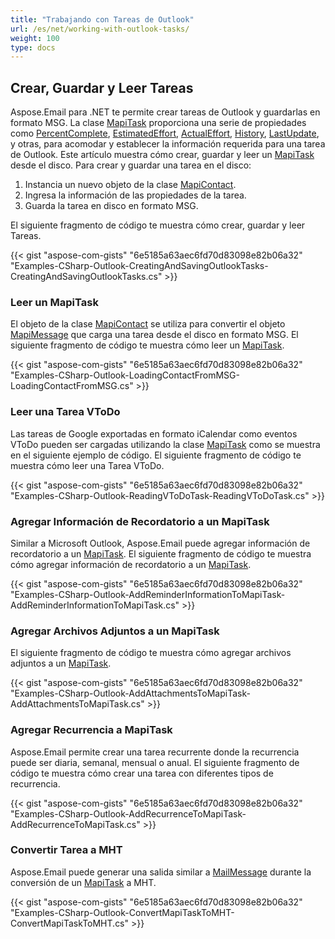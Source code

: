 ```yaml
---
title: "Trabajando con Tareas de Outlook"
url: /es/net/working-with-outlook-tasks/
weight: 100
type: docs
---
```


## **Crear, Guardar y Leer Tareas**

Aspose.Email para .NET te permite crear tareas de Outlook y guardarlas en formato MSG. La clase [MapiTask](https://reference.aspose.com/email/net/aspose.email.mapi/mapitask/) proporciona una serie de propiedades como [PercentComplete](https://reference.aspose.com/email/net/aspose.email.mapi/mapitask/percentcomplete/), [EstimatedEffort](https://reference.aspose.com/email/net/aspose.email.mapi/mapitask/estimatedeffort/), [ActualEffort](https://reference.aspose.com/email/net/aspose.email.mapi/mapitask/actualeffort/), [History](https://reference.aspose.com/email/net/aspose.email.mapi/mapitask/history/), [LastUpdate](https://reference.aspose.com/email/net/aspose.email.mapi/mapitask/lastupdate/), y otras, para acomodar y establecer la información requerida para una tarea de Outlook. Este artículo muestra cómo crear, guardar y leer un [MapiTask](https://reference.aspose.com/email/net/aspose.email.mapi/mapitask/) desde el disco. Para crear y guardar una tarea en el disco:

1. Instancia un nuevo objeto de la clase [MapiContact](https://reference.aspose.com/email/net/aspose.email.mapi/mapicontact/).
1. Ingresa la información de las propiedades de la tarea.
1. Guarda la tarea en disco en formato MSG.

El siguiente fragmento de código te muestra cómo crear, guardar y leer Tareas.

{{< gist "aspose-com-gists" "6e5185a63aec6fd70d83098e82b06a32" "Examples-CSharp-Outlook-CreatingAndSavingOutlookTasks-CreatingAndSavingOutlookTasks.cs" >}}

### **Leer un MapiTask**

El objeto de la clase [MapiContact](https://reference.aspose.com/email/net/aspose.email.mapi/mapicontact/) se utiliza para convertir el objeto [MapiMessage](https://reference.aspose.com/email/net/aspose.email.mapi/mapimessage/) que carga una tarea desde el disco en formato MSG. El siguiente fragmento de código te muestra cómo leer un [MapiTask](https://reference.aspose.com/email/net/aspose.email.mapi/mapitask/).

{{< gist "aspose-com-gists" "6e5185a63aec6fd70d83098e82b06a32" "Examples-CSharp-Outlook-LoadingContactFromMSG-LoadingContactFromMSG.cs" >}}

### **Leer una Tarea VToDo**

Las tareas de Google exportadas en formato iCalendar como eventos VToDo pueden ser cargadas utilizando la clase [MapiTask](https://reference.aspose.com/email/net/aspose.email.mapi/mapitask/) como se muestra en el siguiente ejemplo de código. El siguiente fragmento de código te muestra cómo leer una Tarea VToDo.

{{< gist "aspose-com-gists" "6e5185a63aec6fd70d83098e82b06a32" "Examples-CSharp-Outlook-ReadingVToDoTask-ReadingVToDoTask.cs" >}}

### **Agregar Información de Recordatorio a un MapiTask**

Similar a Microsoft Outlook, Aspose.Email puede agregar información de recordatorio a un [MapiTask](https://reference.aspose.com/email/net/aspose.email.mapi/mapitask/). El siguiente fragmento de código te muestra cómo agregar información de recordatorio a un [MapiTask](https://reference.aspose.com/email/net/aspose.email.mapi/mapitask/).

{{< gist "aspose-com-gists" "6e5185a63aec6fd70d83098e82b06a32" "Examples-CSharp-Outlook-AddReminderInformationToMapiTask-AddReminderInformationToMapiTask.cs" >}}

### **Agregar Archivos Adjuntos a un MapiTask**

El siguiente fragmento de código te muestra cómo agregar archivos adjuntos a un [MapiTask](https://reference.aspose.com/email/net/aspose.email.mapi/mapitask/).

{{< gist "aspose-com-gists" "6e5185a63aec6fd70d83098e82b06a32" "Examples-CSharp-Outlook-AddAttachmentsToMapiTask-AddAttachmentsToMapiTask.cs" >}}

### **Agregar Recurrencia a MapiTask**

Aspose.Email permite crear una tarea recurrente donde la recurrencia puede ser diaria, semanal, mensual o anual. El siguiente fragmento de código te muestra cómo crear una tarea con diferentes tipos de recurrencia.

{{< gist "aspose-com-gists" "6e5185a63aec6fd70d83098e82b06a32" "Examples-CSharp-Outlook-AddRecurrenceToMapiTask-AddRecurrenceToMapiTask.cs" >}}

### **Convertir Tarea a MHT**

Aspose.Email puede generar una salida similar a [MailMessage](https://reference.aspose.com/email/net/aspose.email/mailmessage/) durante la conversión de un [MapiTask](https://reference.aspose.com/email/net/aspose.email.mapi/mapitask/) a MHT.

{{< gist "aspose-com-gists" "6e5185a63aec6fd70d83098e82b06a32" "Examples-CSharp-Outlook-ConvertMapiTaskToMHT-ConvertMapiTaskToMHT.cs" >}}
